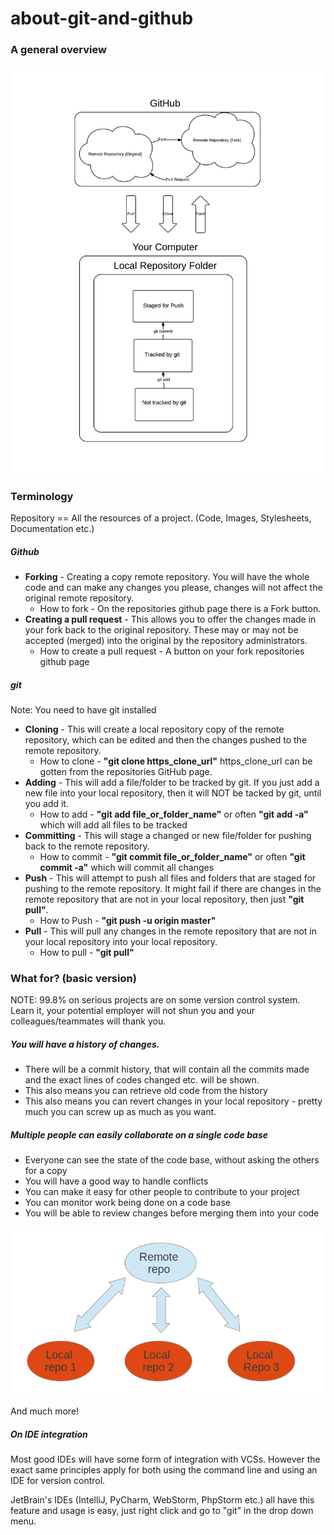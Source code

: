 # about-git-and-github

### A general overview

![git-overview](images/git-overview.png)

### Terminology

Repository == All the resources of a project. (Code, Images, Stylesheets, Documentation etc.) 

##### Github 

* **Forking** - Creating a copy remote repository. You will have the whole code and can make any changes you please, changes will not affect the original remote repository. 
    * How to fork - On the repositories github page there is a Fork button.
* **Creating a pull request** - This allows you to offer the changes made in your fork back to the original repository. These may or may not be accepted (merged) into the original by the repository administrators.
    * How to create a pull request - A button on your fork repositories github page

##### git

Note: You need to have git installed

* **Cloning** - This will create a local repository copy of the remote repository, which can be edited and then the changes pushed to the remote repository.
    * How to clone - **"git clone https_clone_url"** https_clone_url can be gotten from the repositories GitHub page.
* **Adding** - This will add a file/folder to be tracked by git. If you just add a new file into your local repository, then it will NOT be tacked by git, until you add it.
    * How to add - **"git add file_or_folder_name"** or often **"git add -a"** which will add all files to be tracked
* **Committing** - This will stage a changed or new file/folder for pushing back to the remote repository.
    * How to commit - **"git commit file_or_folder_name"** or often **"git commit -a"** which will commit all changes
* **Push** - This will attempt to push all files and folders that are staged for pushing to the remote repository. It might fail if there are changes in the remote repository that are not in your local repository, then just **"git pull"**.
    * How to Push - **"git push -u origin master"**
* **Pull** - This will pull any changes in the remote repository that are not in your local repository into your local repository.
    * How to pull - **"git pull"**
    
### What for? (basic version)

NOTE: 99.8% on serious projects are on some version control system. Learn it, your potential employer will not shun you and your colleagues/teammates will thank you.

##### You will have a history of changes.

* There will be a commit history, that will contain all the commits made and the exact lines of codes changed etc. will be shown.
* This also means you can retrieve old code from the history
* This also means you can revert changes in your local repository - pretty much you can screw up as much as you want.

##### Multiple people can easily collaborate on a single code base

* Everyone can see the state of the code base, without asking the others for a copy
* You will have a good way to handle conflicts
* You can make it easy for other people to contribute to your project
* You can monitor work being done on a code base
* You will be able to review changes before merging them into your code

![git-multi-users](images/git_multi.png)

And much more!

##### On IDE integration 
  
Most good IDEs will have some form of integration with VCSs. However the exact same principles apply for both using the command line and using an IDE for version control.

JetBrain's IDEs (IntelliJ, PyCharm, WebStorm, PhpStorm etc.) all have this feature and usage is easy, just right click and go to "git" in the drop down menu.
